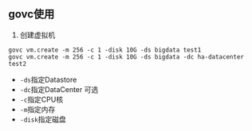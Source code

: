 ## govc使用

1. 创建虚拟机

```shell
govc vm.create -m 256 -c 1 -disk 10G -ds bigdata test1 
govc vm.create -m 256 -c 1 -disk 10G -ds bigdata -dc ha-datacenter test2
```
* `-ds`指定Datastore
* `-dc`指定DataCenter 可选
* `-c`指定CPU核
* `-m`指定内存
* `-disk`指定磁盘



